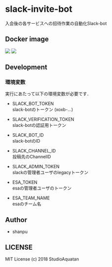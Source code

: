 # slack-invite-bot
入会後の各サービスへの招待作業の自動化Slack-bot

## Docker image
[![](https://images.microbadger.com/badges/version/studioaquatan/slack-invite-bot.svg)](https://microbadger.com/images/studioaquatan/slack-invite-bot "Get your own version badge on microbadger.com")
[![](https://images.microbadger.com/badges/image/studioaquatan/slack-invite-bot.svg)](https://microbadger.com/images/studioaquatan/slack-invite-bot "Get your own image badge on microbadger.com")

## Development
### 環境変数
実行にあたって以下の環境変数が必要です．

- SLACK_BOT_TOKEN <br>
slack-botのトークン (xoxb-...)

- SLACK_VERIFICATION_TOKEN <br>
slack-botの認証用トークン

- SLACK_BOT_ID <br>
slack-botのID

- SLACK_CHANNEL_ID <br>
投稿先のChannelID

- SLACK_ADMIN_TOKEN <br>
slackの管理者ユーザのlegacyトークン

- ESA_TOKEN <br>
esaの管理者ユーザのトークン

- ESA_TEAM_NAME <br>
esaのチーム名

## Author
- shanpu

## LICENSE
MIT License (c) 2018 StudioAquatan